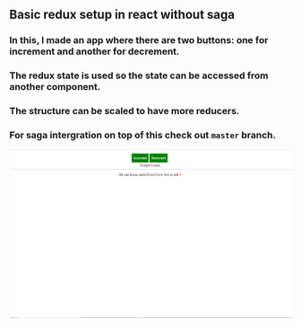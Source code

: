 ## Basic redux setup in react without saga 
### In this, I made an app where there are two buttons: one for increment and another for decrement.
### The redux state is used so the state can be accessed from another component.
### The structure can be scaled to have more reducers.

### For saga intergration on top of this check out `master` branch.

<img src="./demo.png" width="600" height="300">